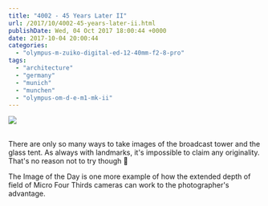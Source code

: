 ```yaml
---
title: "4002 - 45 Years Later II"
url: /2017/10/4002-45-years-later-ii.html
publishDate: Wed, 04 Oct 2017 18:00:44 +0000
date: 2017-10-04 20:00:44
categories: 
  - "olympus-m-zuiko-digital-ed-12-40mm-f2-8-pro"
tags: 
  - "architecture"
  - "germany"
  - "munich"
  - "munchen"
  - "olympus-om-d-e-m1-mk-ii"
---
```

<div class="container">
<div class="center"><a target="_blank" href="https://d25zfm9zpd7gm5.cloudfront.net/1200x1200/2017/20170304_162947_lr.jpg"><img class="webfeedsFeaturedVisual" src="https://d25zfm9zpd7gm5.cloudfront.net/0600x0600/2017/20170304_162947_lr.jpg" /></a></div>
</div>
<br />

<a target="_blank" href="https://d25zfm9zpd7gm5.cloudfront.net/1200x1200/2017/20170304_162455_lr.jpg"><img style="margin: 0pt 10px 0pt 0px; float: left;" src="https://d25zfm9zpd7gm5.cloudfront.net/0150x0150/2017/20170304_162455_lr.jpg" alt="" border="0" /></a> There are only so many ways to take images of the broadcast tower and the glass tent. As always with landmarks, it's impossible to claim any originality. That's no reason not to try though 🙂

The Image of the Day is one more example of how the extended depth of field of Micro Four Thirds cameras can work to the photographer's advantage.
